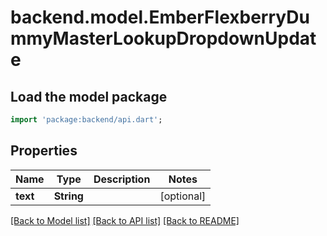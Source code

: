 # backend.model.EmberFlexberryDummyMasterLookupDropdownUpdate

## Load the model package
```dart
import 'package:backend/api.dart';
```

## Properties
Name | Type | Description | Notes
------------ | ------------- | ------------- | -------------
**text** | **String** |  | [optional] 

[[Back to Model list]](../README.md#documentation-for-models) [[Back to API list]](../README.md#documentation-for-api-endpoints) [[Back to README]](../README.md)


